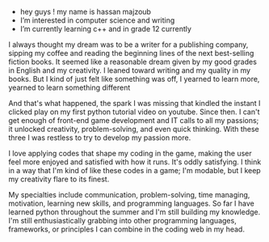 - hey guys ! my name is hassan majzoub
- I’m interested in computer science and writing
- I’m currently learning c++ and in grade 12 currently

I always thought my dream was to be a writer for a publishing company, sipping my coffee and reading the beginning lines of the next best-selling fiction books.
It seemed like a reasonable dream given by my good grades in English and my creativity. 
I leaned toward writing and my quality in my books. But I kind of just felt like something was off, I yearned to learn more, yearned to learn something different


And that's what happened, the spark I was missing that kindled the instant I clicked play on my first python tutorial video on youtube.
Since then. I can't get enough of front-end game development and IT calls to all my passions; it unlocked creativity, problem-solving, and even quick thinking. 
With these three I was restless to try to develop my passion more. 


I love applying codes that shape my coding in the game, making the user feel more enjoyed and satisfied with how it runs.
It's oddly satisfying. I think in a way that I'm kind of like these codes in a game; I'm modable, but I keep my creativity flare to its finest.

My specialties include communication, problem-solving, time managing, motivation, learning new skills, and programming languages. 
So far I have learned python throughout the summer and I'm still building my knowledge. 
I'm still enthusiastically grabbing into other programming languages, frameworks, or principles I can combine in the coding web in my head.

<!---
fluffy29/fluffy29 is a ✨ special ✨ repository because its `README.md` (this file) appears on your GitHub profile.
You can click the Preview link to take a look at your changes.
--->

